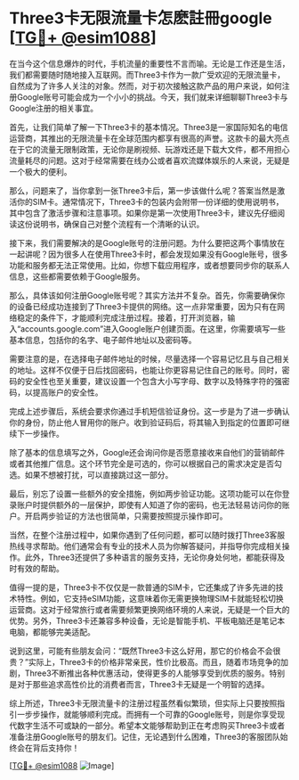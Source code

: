 # Three3卡无限流量卡怎麽註冊google [[TG💪+ @esim1088](https://t.me/s/esim1088)]

在当今这个信息爆炸的时代，手机流量的重要性不言而喻。无论是工作还是生活，我们都需要随时随地接入互联网。而Three3卡作为一款广受欢迎的无限流量卡，自然成为了许多人关注的对象。然而，对于初次接触这款产品的用户来说，如何注册Google账号可能会成为一个小小的挑战。今天，我们就来详细聊聊Three3卡与Google注册的相关事宜。

首先，让我们简单了解一下Three3卡的基本情况。Three3是一家国际知名的电信运营商，其推出的无限流量卡在全球范围内都享有很高的声誉。这款卡的最大亮点在于它的流量无限制政策，无论你是刷视频、玩游戏还是下载大文件，都不用担心流量耗尽的问题。这对于经常需要在线办公或者喜欢流媒体娱乐的人来说，无疑是一个极大的便利。

那么，问题来了，当你拿到一张Three3卡后，第一步该做什么呢？答案当然是激活你的SIM卡。通常情况下，Three3卡的包装内会附带一份详细的使用说明书，其中包含了激活步骤和注意事项。如果你是第一次使用Three3卡，建议先仔细阅读这份说明书，确保自己对整个流程有一个清晰的认识。

接下来，我们需要解决的是Google账号的注册问题。为什么要把这两个事情放在一起讲呢？因为很多人在使用Three3卡时，都会发现如果没有Google账号，很多功能和服务都无法正常使用。比如，你想下载应用程序，或者想要同步你的联系人信息，这些都需要依赖于Google服务。

那么，具体该如何注册Google账号呢？其实方法并不复杂。首先，你需要确保你的设备已经成功连接到了Three3卡提供的网络。这一点非常重要，因为只有在网络稳定的条件下，才能顺利完成注册过程。接着，打开浏览器，输入“accounts.google.com”进入Google账户创建页面。在这里，你需要填写一些基本信息，包括你的名字、电子邮件地址以及密码等。

需要注意的是，在选择电子邮件地址的时候，尽量选择一个容易记忆且与自己相关的地址。这样不仅便于日后找回密码，也能让你更容易记住自己的账号。同时，密码的安全性也至关重要，建议设置一个包含大小写字母、数字以及特殊字符的强密码，以提高账户的安全性。

完成上述步骤后，系统会要求你通过手机短信验证身份。这一步是为了进一步确认你的身份，防止他人冒用你的账户。收到验证码后，将其输入到指定的位置即可继续下一步操作。

除了基本的信息填写之外，Google还会询问你是否愿意接收来自他们的营销邮件或者其他推广信息。这个环节完全是可选的，你可以根据自己的需求决定是否勾选。如果不想被打扰，可以直接跳过这一部分。

最后，别忘了设置一些额外的安全措施，例如两步验证功能。这项功能可以在你登录账户时提供额外的一层保护，即使有人知道了你的密码，也无法轻易访问你的账户。开启两步验证的方法也很简单，只需要按照提示操作即可。

当然，在整个注册过程中，如果你遇到了任何问题，都可以随时拨打Three3客服热线寻求帮助。他们通常会有专业的技术人员为你解答疑问，并指导你完成相关操作。此外，Three3还提供了多种语言的服务支持，无论你身处何地，都能获得及时有效的帮助。

值得一提的是，Three3卡不仅仅是一款普通的SIM卡，它还集成了许多先进的技术特性。例如，它支持eSIM功能，这意味着你无需更换物理SIM卡就能轻松切换运营商。这对于经常旅行或者需要频繁更换网络环境的人来说，无疑是一个巨大的优势。另外，Three3卡还兼容多种设备，无论是智能手机、平板电脑还是笔记本电脑，都能够完美适配。

说到这里，可能有些朋友会问：“既然Three3卡这么好用，那它的价格会不会很贵？”实际上，Three3卡的价格非常亲民，性价比极高。而且，随着市场竞争的加剧，Three3不断推出各种优惠活动，使得更多的人能够享受到优质的服务。特别是对于那些追求高性价比的消费者而言，Three3卡无疑是一个明智的选择。

综上所述，Three3卡无限流量卡的注册过程虽然看似繁琐，但实际上只要按照指引一步步操作，就能够顺利完成。而拥有一个可靠的Google账号，则是你享受现代数字生活不可或缺的一部分。希望本文能够帮助到正在考虑购买Three3卡或者准备注册Google账号的朋友们。记住，无论遇到什么困难，Three3的客服团队始终会在背后支持你！

[[TG💪+ @esim1088](https://t.me/s/esim1088) ![Image](https://i.postimg.cc/4NQfJmqS/Snipaste-2025-05-13-00-14-12.png)]